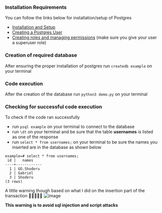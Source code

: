 ### Installation Requirements

You can follow the links below for installation/setup of Postgres

- [Installation and Setup](https://www.cherryservers.com/blog/how-to-install-and-setup-postgresql-server-on-ubuntu-20-04)
- [Creating a Postgres User](https://phoenixnap.com/kb/postgres-create-user)
- [Creating roles and managing permissions](https://www.digitalocean.com/community/tutorials/how-to-use-roles-and-manage-grant-permissions-in-postgresql-on-a-vps-2) (make sure you give your user a superuser role)

### Creation of required database

After ensuring the proper installation of postgres
run `createdb example` on your terminal

### Code execution

After the creation of the database
run `python3 demo.py` on your terminal

### Checking for successful code execution

To check if the code ran successfully

- run `psql example` on your terminal to connect to the database
- run `\dt` on your terminal and be sure that the table **usernames** is listed as one of the response
- run `select * from usernames;` on your terminal to be sure the names you inserted are in the database as shown below

```
example=# select * from usernames;
 id |   names
----+------------
  1 | GO.Shoderu
  2 | Gabriel
  3 | Shoderu
(3 rows)

```

A little warning though based on what I did on the insertion part of the transaction 🤣😂😅😂🤣
![image](https://user-images.githubusercontent.com/85843032/209974615-0a062e93-ce1f-4a38-ba1b-071fe0d79c8d.png)

**This warning is to avoid sql injection and script attacks**
